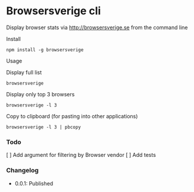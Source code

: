 # Browsersverige cli

Display browser stats via http://browsersverige.se from the command line

Install

	npm install -g browsersverige

Usage

Display full list

	browsersverige

Display only top 3 browsers

	browsersverige -l 3

Copy to clipboard (for pasting into other applications)

	browsersverige -l 3 | pbcopy

### Todo
[ ] Add argument for filtering by Browser vendor
[ ] Add tests

### Changelog
+ 0.0.1: Published